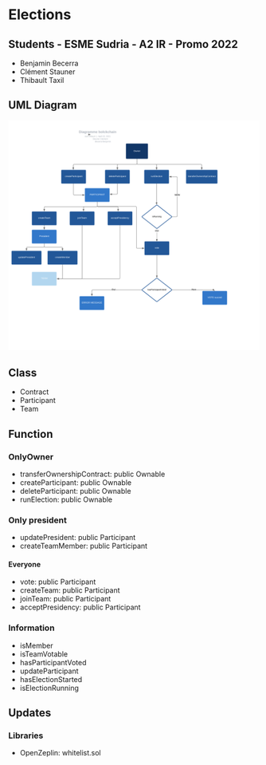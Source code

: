# Elections

## Students - ESME Sudria - A2 IR - Promo 2022

- Benjamin Becerra
- Clément Stauner
- Thibault Taxil

## UML Diagram

<img
    src='./diagram.svg'
    alt='Diagram'
/>

## Class

- Contract
- Participant
- Team

## Function

### OnlyOwner

- transferOwnershipContract: public Ownable
- createParticipant: public Ownable
- deleteParticipant: public Ownable
- runElection: public Ownable

### Only president

- updatePresident: public Participant
- createTeamMember: public Participant

#### Everyone

- vote: public Participant
- createTeam: public Participant
- joinTeam: public Participant
- acceptPresidency: public Participant

### Information

- isMember
- isTeamVotable
- hasParticipantVoted
- updateParticipant
- hasElectionStarted
- isElectionRunning

## Updates

### Libraries

- OpenZeplin: whitelist.sol
